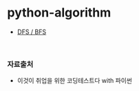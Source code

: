 # python-algorithm
* [DFS / BFS](https://github.com/k9want/python-Algorithm/blob/main/DFS_BFS/DFS_BFS.md)

<br>








### 자료출처

* 이것이 취업을 위한 코딩테스트다 with 파이썬

